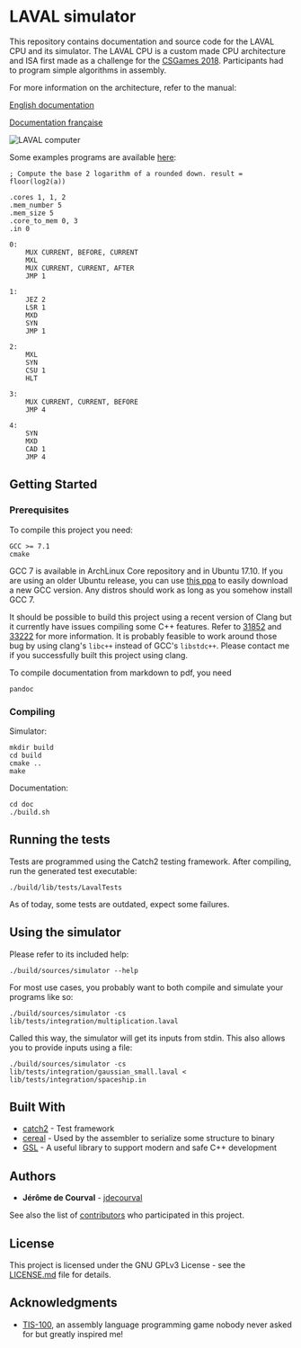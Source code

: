 # LAVAL simulator

This repository contains documentation and source code for the LAVAL CPU and its simulator.
The LAVAL CPU is a custom made CPU architecture and ISA first made as a challenge for the [CSGames 2018](https://2018.csgames.org/).
Participants had to program simple algorithms in assembly.

For more information on the architecture, refer to the manual:

[English documentation](doc/manual-en.md)

[Documentation française](doc/manual-fr.md)

![LAVAL computer](doc/cores.svg)

Some examples programs are available [here](lib/tests/integration):
```
; Compute the base 2 logarithm of a rounded down. result = floor(log2(a))

.cores 1, 1, 2
.mem_number 5
.mem_size 5
.core_to_mem 0, 3
.in 0

0:
    MUX CURRENT, BEFORE, CURRENT
    MXL
    MUX CURRENT, CURRENT, AFTER
    JMP 1

1:
    JEZ 2
    LSR 1
    MXD
    SYN
    JMP 1

2:
    MXL
    SYN
    CSU 1
    HLT

3:
    MUX CURRENT, CURRENT, BEFORE
    JMP 4

4:
    SYN
    MXD
    CAD 1
    JMP 4
```


## Getting Started

### Prerequisites

To compile this project you need:

```
GCC >= 7.1
cmake
```

GCC 7 is available in ArchLinux Core repository and in Ubuntu 17.10.
If you are using an older Ubuntu release, you can use [this ppa](https://launchpad.net/~ubuntu-toolchain-r/+archive/ubuntu/test) to easily download a new GCC version.
Any distros should work as long as you somehow install GCC 7.

It should be possible to build this project using a recent version of Clang but it currently have issues compiling some C++ features.
Refer to [31852](https://bugs.llvm.org/show_bug.cgi?id=31852) and [33222](https://bugs.llvm.org/show_bug.cgi?id=33222) for more information.
It is probably feasible to work around those bug by using clang's `libc++` instead of GCC's `libstdc++`.
Please contact me if you successfully built this project using clang.


To compile documentation from markdown to pdf, you need

```
pandoc
```


### Compiling

Simulator:

```
mkdir build
cd build
cmake ..
make
```

Documentation:

```
cd doc
./build.sh
```


## Running the tests

Tests are programmed using the Catch2 testing framework. After compiling, run the generated test executable:

```
./build/lib/tests/LavalTests
```

As of today, some tests are outdated, expect some failures.


## Using the simulator

Please refer to its included help:

```
./build/sources/simulator --help
```

For most use cases, you probably want to both compile and simulate your programs like so:

```
./build/sources/simulator -cs lib/tests/integration/multiplication.laval
```

Called this way, the simulator will get its inputs from stdin.
This also allows you to provide inputs using a file:

```
./build/sources/simulator -cs lib/tests/integration/gaussian_small.laval < lib/tests/integration/spaceship.in
```


## Built With

* [catch2](https://github.com/catchorg/Catch2) - Test framework
* [cereal](https://github.com/USCiLab/cereal) - Used by the assembler to serialize some structure to binary
* [GSL](https://github.com/Microsoft/GSL) - A useful library to support modern and safe C++ development


## Authors

* **Jérôme de Courval** - [jdecourval](https://github.com/jdecourval)

See also the list of [contributors](https://github.com/jdecourval/laval-simulator/contributors) who participated in this project.


## License

This project is licensed under the GNU GPLv3 License - see the [LICENSE.md](LICENSE) file for details.


## Acknowledgments

* [TIS-100](http://www.zachtronics.com/tis-100/), an assembly language programming game nobody never asked for but greatly inspired me!

